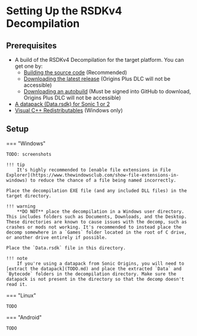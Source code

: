 # Setting Up the RSDKv4 Decompilation

## Prerequisites
- A build of the RSDKv4 Decompilation for the target platform. You can get one by:
    - [Building the source code](Building.md) (Recommended)
    - [Downloading the latest release](https://github.com/RSDKModding/RSDKv4-Decompilation/releases/latest) (Origins Plus DLC will not be accessible)
    - [Downloading an autobuild](https://github.com/RSDKModding/RSDKv4-Decompilation/actions) (Must be signed into GitHub to download, Origins Plus DLC will not be accessible)
- [A datapack (Data.rsdk) for Sonic 1 or 2](TODO)
- [Visual C++ Redistributables](https://learn.microsoft.com/en-us/cpp/windows/latest-supported-vc-redist?view=msvc-170) (Windows only)

## Setup
=== "Windows"

    TODO: screenshots

    !!! tip
	    It's highly recommended to [enable file extensions in File Explorer](https://www.thewindowsclub.com/show-file-extensions-in-windows) to reduce the chance of a file being named incorrectly.

    Place the decompilation EXE file (and any included DLL files) in the target directory.
	
	!!! warning
	    **DO NOT** place the decompilation in a Windows user directory. This includes folders such as Documents, Downloads, and the Desktop. These directories are known to cause issues with the decomp, such as crashes or mods not working. It's recommended to instead place the decomp somewhere in a `Games` folder located in the root of C drive, or another drive entirely if possible.

    Place the `Data.rsdk` file in this directory.
	
	!!! note
	    If you're using a datapack from Sonic Origins, you will need to [extract the datapack](TODO.md) and place the extracted `Data` and `Bytecode` folders in the decompilation directory. Make sure the datapack is not present in the directory so that the decomp doesn't read it.

=== "Linux"

    TODO

=== "Android"

    TODO
